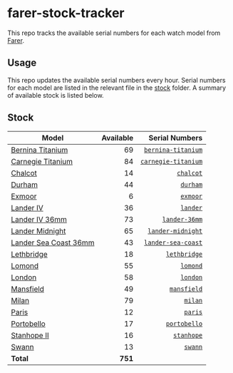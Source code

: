 # farer-stock-tracker

This repo tracks the available serial numbers for each watch model from [Farer](https://farer.com).

## Usage

This repo updates the available serial numbers every hour. Serial numbers for each model are listed in the relevant file in the [stock](./stock) folder. A summary of available stock is listed below.

## Stock

| Model | Available | Serial Numbers |
| ----- | --------: | -------------: |
| [Bernina Titanium](https://usd.farer.com/products/bernina-titanium) | 69 | [`bernina-titanium`](./stock/bernina-titanium) |
| [Carnegie Titanium](https://usd.farer.com/products/carnegie-titanium) | 84 | [`carnegie-titanium`](./stock/carnegie-titanium) |
| [Chalcot](https://usd.farer.com/products/chalcot) | 14 | [`chalcot`](./stock/chalcot) |
| [Durham](https://usd.farer.com/products/durham) | 44 | [`durham`](./stock/durham) |
| [Exmoor](https://usd.farer.com/products/exmoor) | 6 | [`exmoor`](./stock/exmoor) |
| [Lander IV](https://usd.farer.com/products/lander) | 36 | [`lander`](./stock/lander) |
| [Lander IV 36mm](https://usd.farer.com/products/lander-36mm) | 73 | [`lander-36mm`](./stock/lander-36mm) |
| [Lander Midnight](https://usd.farer.com/products/lander-midnight) | 65 | [`lander-midnight`](./stock/lander-midnight) |
| [Lander Sea Coast 36mm](https://usd.farer.com/products/lander-sea-coast) | 43 | [`lander-sea-coast`](./stock/lander-sea-coast) |
| [Lethbridge](https://usd.farer.com/products/lethbridge) | 18 | [`lethbridge`](./stock/lethbridge) |
| [Lomond](https://usd.farer.com/products/lomond) | 55 | [`lomond`](./stock/lomond) |
| [London](https://usd.farer.com/products/london) | 58 | [`london`](./stock/london) |
| [Mansfield](https://usd.farer.com/products/mansfield) | 49 | [`mansfield`](./stock/mansfield) |
| [Milan](https://usd.farer.com/products/milan) | 79 | [`milan`](./stock/milan) |
| [Paris](https://usd.farer.com/products/paris) | 12 | [`paris`](./stock/paris) |
| [Portobello](https://usd.farer.com/products/portobello) | 17 | [`portobello`](./stock/portobello) |
| [Stanhope II](https://usd.farer.com/products/stanhope) | 16 | [`stanhope`](./stock/stanhope) |
| [Swann](https://usd.farer.com/products/swann) | 13 | [`swann`](./stock/swann) |
| **Total** | **751** | |
